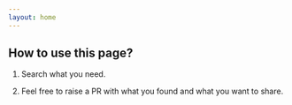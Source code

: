 ```yaml
---
layout: home
---
```


## How to use this page?

1. Search what you need.

2. Feel free to raise a PR with what you found and what you want to share.
